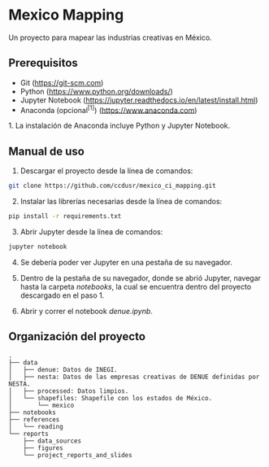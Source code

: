 # Mexico Mapping

Un proyecto para mapear las industrias creativas en México.

## Prerequisitos

- Git (https://git-scm.com)
- Python (https://www.python.org/downloads/)
- Jupyter Notebook (https://jupyter.readthedocs.io/en/latest/install.html)
- Anaconda (opcional<sup>[1]</sup>) (https://www.anaconda.com)

<a name="anaconda">1.</a> La instalación de Anaconda incluye Python y Jupyter Notebook.

## Manual de uso

1. Descargar el proyecto desde la línea de comandos:
```bash
git clone https://github.com/ccdusr/mexico_ci_mapping.git
```

2. Instalar las librerías necesarias desde la línea de comandos:
```bash
pip install -r requirements.txt
```

3. Abrir Jupyter desde la línea de comandos:
```bash
jupyter notebook
```

4. Se debería poder ver Jupyter en una pestaña de su navegador.

5. Dentro de la pestaña de su navegador, donde se abrió Jupyter, navegar hasta la carpeta *notebooks*, la cual se encuentra dentro del proyecto descargado en el paso 1.

6. Abrir y correr el notebook *denue.ipynb*.

## Organización del proyecto
    .
    ├── data
    │   ├── denue: Datos de INEGI.
    │   ├── nesta: Datos de las empresas creativas de DENUE definidas por NESTA.
    │   ├── processed: Datos limpios.
    │   └── shapefiles: Shapefile con los estados de México.
    │       └── mexico
    ├── notebooks
    ├── references
    │   └── reading
    └── reports
        ├── data_sources
        ├── figures
        └── project_reports_and_slides
